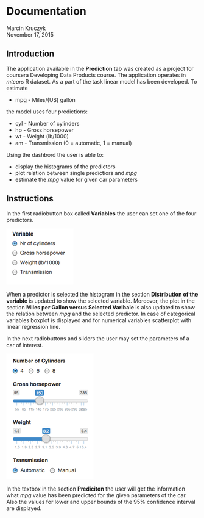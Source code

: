 # Documentation
Marcin Kruczyk  
November 17, 2015  

Introduction
---------------------

The application available in the **Prediction** tab was created as a project for coursera Developing Data Products course. The application operates in *mtcars* R dataset. As a part of the task linear model has been developed. To estimate

* mpg - Miles/(US) gallon

the model uses four predictions: 

* cyl - Number of cylinders
* hp - Gross horsepower
* wt - Weight (lb/1000)
* am - Transmission (0 = automatic, 1 = manual)

Using the dashbord the user is able to: 

* display the histograms of the predictors
* plot relation between single predictiors and *mpg*
* estimate the *mpg* value for given car parameters

Instructions
--------------------

In the first radiobutton box called **Variables** the user can set one of the four predictors.

![Variables](./Variables.png)

When a predictor is selected the histogram in the section **Distribution of the variable** is updated to show the selected variable. Moreover, the plot in the section **Miles per Gallon versus Selected Varibale** is also updated to show the relation between *mpg* and the selected predictor. In case of categorical variables boxplot is displayed and for numerical variables scatterplot with linear regression line.

In the next radiobuttons and sliders the user may set the parameters of a car of interest.

![Prediciton](./Prediction.png)

In the textbox in the section **Prediciton** the user will get the information what *mpg* value has been predicted for the given parameters of the car. Also the values for lower and upper bounds of the 95% confidence interval are displayed.
